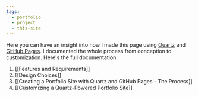```yaml
---
tags:
  - portfolio
  - project
  - this-site
---
```

Here you can have an insight into how I made this page using [Quartz](https://quartz.jzhao.xyz/) and [GitHub Pages](https://pages.github.com). I documented the whole process from conception to customization. Here's the full documentation:
1. [[Features and Requirements]]
2. [[Design Choices]]
3. [[Creating a Portfolio Site with Quartz and GitHub Pages - The Process]]
4. [[Customizing a Quartz-Powered Portfolio Site]]